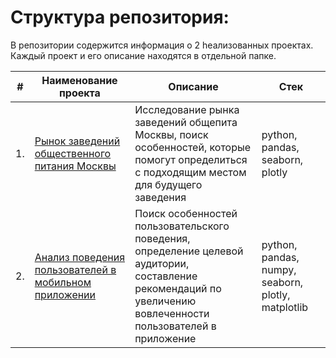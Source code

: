 # Структура репозитория:

В репозитории содержится информация о 2 hеализованных проектах. Каждый проект и его описание находятся в отдельной папке.

| #    | Наименование проекта                | Описание                                                     | Стек                                                         |
| ---- | ------------------------------------------------------------ | ------------------------------------------------------------ | ------------------------------------------------------------ |
| 1.   | [Рынок заведений общественного питания Москвы](https://github.com/ZuykovaVictoria/yandex_practicum/tree/master/Заведения_общественного_питания_Москвы) | Исследование рынка заведений общепита <br/>Москвы, поиск особенностей, которые <br/>помогут определиться с подходящим местом для будущего заведения | python, pandas, seaborn, plotly       |
| 2.   | [Анализ поведения пользователей в мобильном приложении](https://github.com/ZuykovaVictoria/yandex_practicum/tree/master/Мобильное%20приложение) | Поиск особенностей пользовательского <br/>поведения, определение целевой аудитории,<br/> составление рекомендаций по увеличению вовлеченности пользователей в приложение | python, pandas, numpy, seaborn, plotly, matplotlib |
